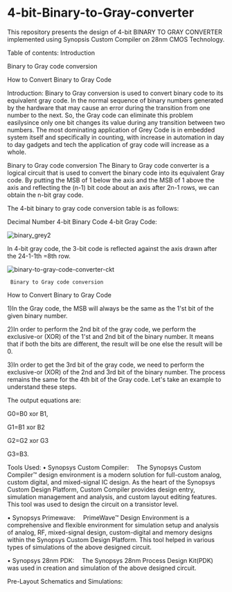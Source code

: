 # 4-bit-Binary-to-Gray-converter
This repository presents the design of 4-bit BINARY TO GRAY CONVERTER implemented using Synopsis Custom Compiler on 28nm CMOS Technology.

Table of contents:
Introduction


Binary to Gray code conversion


How to Convert Binary to Gray Code





Introduction: Binary to Gray conversion is used to convert binary code to its equivalent gray code. In the normal sequence of binary numbers generated by the hardware that may cause an error during the transition from one number to the next. So, the Gray code can eliminate this problem easilysince only one bit changes its value during any transition
between two numbers. The most dominating application of Grey Code is in embedded system itself and specifically in counting, with increase in automation in day to day gadgets
and tech the application of gray code will increase as a whole.


Binary to Gray code conversion
The Binary to Gray code converter is a logical circuit that is used to convert the binary code into its equivalent Gray code. By putting the MSB of 1 below the axis and the MSB of 1 above the axis and reflecting the (n-1) bit code about an axis after 2n-1 rows, we can obtain the n-bit gray code.

The 4-bit binary to gray code conversion table is as follows:

Decimal Number	4-bit Binary Code	4-bit Gray Code:

![binary_grey2](https://user-images.githubusercontent.com/100235259/155311681-38be9f41-85b3-4843-af50-96da6f6f1473.jpg)



In 4-bit gray code, the 3-bit code is reflected against the axis drawn after the 24-1-1th =8th row.

![binary-to-gray-code-converter-ckt](https://user-images.githubusercontent.com/100235259/155311927-7f023274-42e0-43ac-98ad-895c4b28f373.png)

     Binary to Gray code conversion

How to Convert Binary to Gray Code


1)In the Gray code, the MSB will always be the same as the 1'st bit of the given binary number.


2)In order to perform the 2nd bit of the gray code, we perform the exclusive-or (XOR) of the 1'st and 2nd bit of the binary number. It means that if both the bits are different, the result will be one else the result will be 0.


3)In order to get the 3rd bit of the gray code, we need to perform the exclusive-or (XOR) of the 2nd and 3rd bit of the binary number. The process remains the same for the 4th bit of the Gray code. Let's take an example to understand these steps.

The output equations are:

G0=B0 xor B1,


G1=B1 xor B2

G2=G2 xor G3

G3=B3.


Tools Used:
• Synopsys Custom Compiler:
 The Synopsys Custom Compiler™ design environment is a modern solution for full-custom analog, custom digital, and mixed-signal IC design. As the heart of the Synopsys Custom Design Platform, Custom Compiler provides design entry, simulation management and analysis, and custom layout editing features. This tool was used to design the circuit on a transistor level.

• Synopsys Primewave:
 PrimeWave™ Design Environment is a comprehensive and flexible environment for simulation setup and analysis of analog, RF, mixed-signal design, custom-digital and memory designs within the Synopsys Custom Design Platform. This tool helped in various types of simulations of the above designed circuit.

• Synopsys 28nm PDK:
 The Synopsys 28nm Process Design Kit(PDK) was used in creation and simulation of the above designed circuit.

Pre-Layout Schematics and Simulations:
